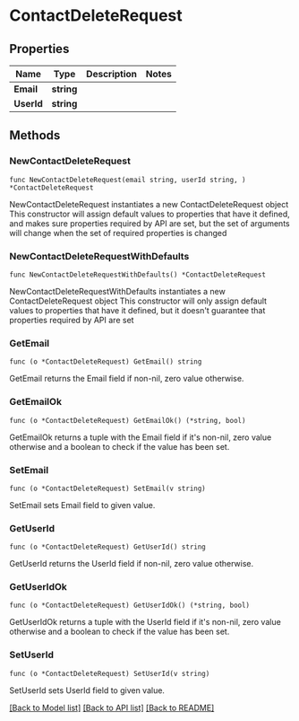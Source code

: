 # ContactDeleteRequest

## Properties

Name | Type | Description | Notes
------------ | ------------- | ------------- | -------------
**Email** | **string** |  | 
**UserId** | **string** |  | 

## Methods

### NewContactDeleteRequest

`func NewContactDeleteRequest(email string, userId string, ) *ContactDeleteRequest`

NewContactDeleteRequest instantiates a new ContactDeleteRequest object
This constructor will assign default values to properties that have it defined,
and makes sure properties required by API are set, but the set of arguments
will change when the set of required properties is changed

### NewContactDeleteRequestWithDefaults

`func NewContactDeleteRequestWithDefaults() *ContactDeleteRequest`

NewContactDeleteRequestWithDefaults instantiates a new ContactDeleteRequest object
This constructor will only assign default values to properties that have it defined,
but it doesn't guarantee that properties required by API are set

### GetEmail

`func (o *ContactDeleteRequest) GetEmail() string`

GetEmail returns the Email field if non-nil, zero value otherwise.

### GetEmailOk

`func (o *ContactDeleteRequest) GetEmailOk() (*string, bool)`

GetEmailOk returns a tuple with the Email field if it's non-nil, zero value otherwise
and a boolean to check if the value has been set.

### SetEmail

`func (o *ContactDeleteRequest) SetEmail(v string)`

SetEmail sets Email field to given value.


### GetUserId

`func (o *ContactDeleteRequest) GetUserId() string`

GetUserId returns the UserId field if non-nil, zero value otherwise.

### GetUserIdOk

`func (o *ContactDeleteRequest) GetUserIdOk() (*string, bool)`

GetUserIdOk returns a tuple with the UserId field if it's non-nil, zero value otherwise
and a boolean to check if the value has been set.

### SetUserId

`func (o *ContactDeleteRequest) SetUserId(v string)`

SetUserId sets UserId field to given value.



[[Back to Model list]](../README.md#documentation-for-models) [[Back to API list]](../README.md#documentation-for-api-endpoints) [[Back to README]](../README.md)


